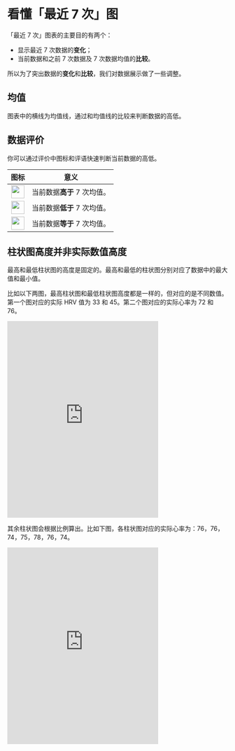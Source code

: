 # 看懂「最近 7 次」图

「最近 7 次」图表的主要目的有两个：

* 显示最近 7 次数据的**变化**；
* 当前数据和之前 7 次数据及 7 次数据均值的**比较**。

所以为了突出数据的**变化**和**比较**，我们对数据展示做了一些调整。

## 均值

图表中的横线为均值线，通过和均值线的比较来判断数据的高低。

## 数据评价
你可以通过评价中图标和评语快速判断当前数据的高低。

| 图标                                                 | 意义           |
|:----------------------------------------------------:|:--------------:|
| <img src="https://d.pr/i/7WeG2c+" width="30" /> | 当前数据**高于** 7 次均值。 |
| <img src="https://d.pr/i/mMPwO1+" width="30" /> | 当前数据**低于** 7 次均值。 |
| <img src="https://d.pr/i/w1tdOZ+" width="30" /> | 当前数据**等于** 7 次均值。 |


## 柱状图高度并非实际数值高度

最高和最低柱状图的高度是固定的。最高和最低的柱状图分别对应了数据中的最大值和最小值。

比如以下两图，最高柱状图和最低柱状图高度都是一样的，但对应的是不同数值。第一个图对应的实际 HRV 值为 33 和 45。第二个图对应的实际心率为 72 和 76。

<iframe
    src="https://www.figma.com/embed?embed_host=share&url=https%3A%2F%2Fwww.figma.com%2Ffile%2Fc1XAyphbEhZtsfVjgj3j4M%2Fflowtime-iOS%3Fnode-id%3D1241%253A0"
    border="0"
    frameborder="no"
    framespacing="0"
    allowfullscreen="true"
    width = "345"
    height = "450">
</iframe>

其余柱状图会根据比例算出。比如下图，各柱状图对应的实际心率为：76，76，74，75，78，76，74。

<iframe
    src="https://www.figma.com/file/c1XAyphbEhZtsfVjgj3j4M?embed_host=share&node-id=1245%3A3&viewer=1"
    border="0"
    frameborder="no"
    framespacing="0"
    allowfullscreen="true"
    width = "345"
    height = "450">
</iframe>
